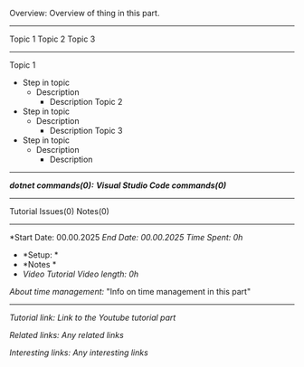 Overview: Overview of thing in this part.

---

Topic 1
Topic 2
Topic 3

---


Topic 1
- Step in topic
	- Description
		- Description 
Topic 2
- Step in topic
	- Description
		- Description 
Topic 3
- Step in topic
	- Description
		- Description 

---

***dotnet commands(0):***
***Visual Studio Code commands(0)***	

---

Tutorial Issues(0)
Notes(0)

---
*Start Date: 00.00.2025
*End Date: 00.00.2025*
*Time Spent: 0h*
- *Setup: *
- *Notes *
- *Video*
*Tutorial Video length: 0h*

*About time management:* 
"Info on time management in this part"

---
*Tutorial link:*
*Link to the Youtube tutorial part*

*Related links:*
*Any related links*

*Interesting links:*
*Any interesting links*